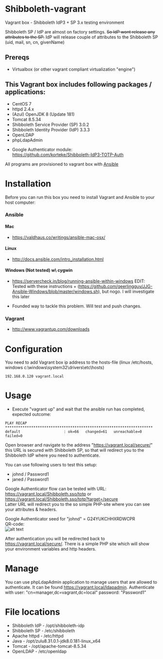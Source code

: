 # Shibboleth-vagrant
Vagrant box - Shibboleth IdP3 + SP 3.x testing environment

Shibboleth SP / IdP are almost on factory settings. ~~So IdP wont release any attributes to the SP.~~ IdP will release couple of attributes to the Shibboleth SP (uid, mail, sn, cn, givenName)

## Prereqs
* Virtualbox (or other vagrant compliant virtualization "engine")

## This Vagrant box includes following packages / applications:
* CentOS 7
* httpd 2.4.x
* (Azul) OpenJDK 8 (Update 181)
* Tomcat 8.5.34
* Shibboleth Service Provider (SP) 3.0.2
* Shibboleth Identity Provider (IdP) 3.3.3
* OpenLDAP
* phpLdapAdmin

+ Google Authenticator module:  
https://github.com/korteke/Shibboleth-IdP3-TOTP-Auth  

All programs are provisioned to vagrant box with [Ansible](https://www.google.com)

# Installation

Before you can run this box you need to install Vagrant and Ansible to your host computer:
### Ansible

#### Mac
* https://valdhaus.co/writings/ansible-mac-osx/

#### Linux
* http://docs.ansible.com/intro_installation.html

#### Windows (Not tested) w\ cygwin
* https://servercheck.in/blog/running-ansible-within-windows
EDIT:
Tested with these instructions + (https://github.com/geerlingguy/JJG-Ansible-Windows/blob/master/windows.sh), but nogo.
I will investigate this later
- Founded way to tackle this problem. Will test and push changes.

### Vagrant
* http://www.vagrantup.com/downloads

# Configuration

You need to add Vagrant box ip address to the hosts-file (linux /etc/hosts, windows c:\windows\system32\drivers\etc\hosts)

```
192.168.0.120 vagrant.local
```

# Usage

* Execute "vagrant up" and wait that the ansible run has completed, expected outcome:

```
PLAY RECAP ********************************************************************
default                    : ok=66   changed=61   unreachable=0    failed=0
```

Open browser and navigate to the address "https://vagrant.local/secure/" this URL is secured with Shibboleth SP, so that will redirect you to the Shibboleth IdP where you need to authenticate.

You can use following users to test this setup:
* johnd / Password1
* janed / Password1  

Google Authenticator flow can be tested with URL: https://vagrant.local/Shibboleth.sso/totp  or https://vagrant.local/Shibboleth.sso/totp?target=/secure  
Latter URL will redirect you to the so simple PHP-site where you can see your attributes & headers.

Google Authenticator seed  for "johnd" = G24YUKCHHXRDWCPR  
QR-code:  
![alt text](https://kvak.net/totp_code_qr.png "Logo Title Text 1")


After authentication you will be redirected back to https://vagrant.local/secure/. There is a simple PHP site which will show your environment variables and http headers.

# Manage
You can use phpLdapAdmin application to manage users that are allowed to authenticate. It can be found https://vagrant.local/ldapadmin. Authenticate with user: "cn=manager,dc=vagrant,dc=local" password: "Password1"

# File locations

* Shibboleth IdP - /opt/shibboleth-idp
* Shibboleth SP - /etc/shibboleth
* Apache httpd - /etc/httpd
* Java - /opt/zulu8.31.0.1-jdk8.0.181-linux_x64
* Tomcat - /opt/apache-tomcat-8.5.34
* OpenLDAP - /etc/openldap
